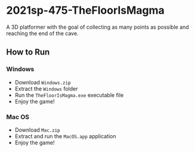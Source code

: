 # 2021sp-475-TheFloorIsMagma

A 3D platformer with the goal of collecting as many points as possible and reaching the end of the cave.

## How to Run

### Windows
- Download `Windows.zip`
- Extract the `Windows` folder
- Run the `TheFloorIsMagma.exe` executable file
- Enjoy the game!

### Mac OS
- Download `Mac.zip`
- Extract and run the `MacOS.app` application
- Enjoy the game!
